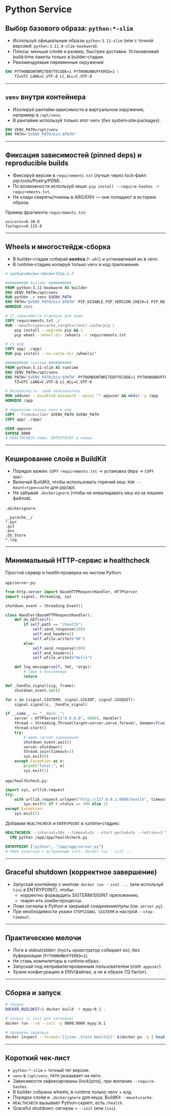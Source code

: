 # Python Service

## Выбор базового образа: `python:*‑slim`

- Используй официальные образы `python:3.11‑slim` (или с точной версией: `python:3.11.9‑slim‑bookworm`).
- Плюсы: меньше слоёв и размер, быстрее доставки. Устанавливай build‑time пакеты только в builder‑стадии.
- Рекомендуемые переменные окружения:

```Dockerfile
ENV PYTHONDONTWRITEBYTECODE=1 PYTHONUNBUFFERED=1 \
    TZ=UTC LANG=C.UTF-8 LC_ALL=C.UTF-8
```

---

## `venv` внутри контейнера

- Изолируй рантайм‑зависимости в виртуальном окружении, например в `/opt/venv`.
- В рантайме используй только этот venv (без system‑site‑packages).

```Dockerfile
ENV VENV_PATH=/opt/venv
ENV PATH="$VENV_PATH/bin:$PATH"
```

---

## Фиксация зависимостей (pinned deps) и reproducible builds

- Фиксируй версии в `requirements.txt` (лучше через lock‑файл: pip‑tools/Poetry/PDM).
- По возможности используй хеши: `pip install --require-hashes -r requirements.txt`.
- Не клади секреты/токены в ARG/ENV — они попадают в историю образа.

Пример фрагмента `requirements.txt`:

```
uvicorn==0.30.0
fastapi==0.115.0
```

---

## Wheels и многостейдж‑сборка

- В builder‑стадии собирай **колёса** (`*.whl`) и устанавливай их в venv.
- В runtime‑стадию копируй только venv и код приложения.

```Dockerfile
# syntax=docker/dockerfile:1.7

########## builder ##########
FROM python:3.11-bookworm AS builder
ENV VENV_PATH=/opt/venv
RUN python -m venv $VENV_PATH
ENV PATH="$VENV_PATH/bin:$PATH" PIP_DISABLE_PIP_VERSION_CHECK=1 PIP_NO_CACHE_DIR=1
WORKDIR /src

# 1) зависимости отдельно для кеша
COPY requirements.txt ./
RUN --mount=type=cache,target=/root/.cache/pip \
    pip install --upgrade pip && \
    pip wheel --wheel-dir /wheels -r requirements.txt

# 2) код
COPY app/ ./app/
RUN pip install --no-cache-dir /wheels/*

########## runtime ##########
FROM python:3.11-slim AS runtime
ENV VENV_PATH=/opt/venv
ENV PATH="$VENV_PATH/bin:$PATH" PYTHONDONTWRITEBYTECODE=1 PYTHONUNBUFFERED=1 \
    TZ=UTC LANG=C.UTF-8 LC_ALL=C.UTF-8

# безопасность: свой пользователь
RUN adduser --disabled-password --gecos "" appuser && mkdir -p /app
WORKDIR /app

# переносим только venv и код
COPY --from=builder $VENV_PATH $VENV_PATH
COPY app/ ./app/

USER appuser
EXPOSE 8000
# HEALTHCHECK ниже; ENTRYPOINT в конце
```

---

## Кеширование слоёв и BuildKit

- Порядок важен: `COPY requirements.txt` → установка deps → `COPY app/`.
- Включай BuildKit, чтобы использовать горячий кеш: `RUN --mount=type=cache` для pip/apt.
- Не забывай `.dockerignore` (чтобы не инвалидавать кеш из‑за лишних файлов).

`.dockerignore`:

```
__pycache__/
*.pyc
.git
.env
.DS_Store
*.log
```

---

## Минимальный HTTP‑сервис и healthcheck

Простой сервер и health‑проверка на чистом Python.

`app/server.py`:

```python
from http.server import BaseHTTPRequestHandler, HTTPServer
import signal, threading, sys

shutdown_event = threading.Event()

class Handler(BaseHTTPRequestHandler):
    def do_GET(self):
        if self.path == "/health":
            self.send_response(200)
            self.end_headers()
            self.wfile.write(b"OK")
        else:
            self.send_response(200)
            self.end_headers()
            self.wfile.write(b"Hello")

    def log_message(self, fmt, *args):
        # тише в контейнере
        return

def _handle_signal(sig, frame):
    shutdown_event.set()

for s in (signal.SIGTERM, signal.SIGINT, signal.SIGQUIT):
    signal.signal(s, _handle_signal)

if __name__ == "__main__":
    server = HTTPServer(("0.0.0.0", 8000), Handler)
    thread = threading.Thread(target=server.serve_forever, daemon=True)
    thread.start()
    try:
        # ждём сигнал завершения
        shutdown_event.wait()
        server.shutdown()
        thread.join(timeout=2)
        sys.exit(0)
    except Exception as e:
        print("fatal:", e)
        sys.exit(1)
```

`app/healthcheck.py`:

```python
import sys, urllib.request
try:
    with urllib.request.urlopen("http://127.0.0.1:8000/health", timeout=1) as r:
        sys.exit(0 if r.status == 200 else 1)
except Exception:
    sys.exit(1)
```

Добавим `HEALTHCHECK` и `ENTRYPOINT` в runtime‑стадию:

```Dockerfile
HEALTHCHECK --interval=10s --timeout=2s --start-period=5s --retries=3 \
  CMD python /app/app/healthcheck.py

ENTRYPOINT ["python", "/app/app/server.py"]
# Либо запускай с встроенным init: docker run --init ...
```

---

## Graceful shutdown (корректное завершение)

- Запускай контейнер с инитом: `docker run --init ...` (или используй `tini` в ENTRYPOINT), чтобы:
  - корректно форвардить SIGTERM/SIGINT приложению,
  - reaper‑ить зомби‑процессы.
- Лови сигналы в Python и закрывай соединения/пулы (см. `server.py`).
- При необходимости укажи `STOPSIGNAL SIGTERM` и настрой `--stop-timeout`.

---

## Практические мелочи

- Логи в stdout/stderr (пусть оркестратор собирает их); без буферизации (`PYTHONUNBUFFERED=1`).
- Не ставь компиляторы в runtime‑образ.
- Запускай под непривилегированным пользователем (`USER appuser`).
- Храни конфигурацию в ENV/файлах, а не в образе (12‑factor).

---

## Сборка и запуск

```bash
# сборка
DOCKER_BUILDKIT=1 docker build -t mypy:0.1 .

# запуск (c init для сигналов)
docker run --rm --init -p 8000:8000 mypy:0.1

# проверка здоровья
docker inspect --format='{{json .State.Health}}' $(docker ps -q | head -n1) | jq
```

---

## Короткий чек‑лист

- `python:*‑slim` + точный тег версии.
- `venv` в `/opt/venv`, `PATH` указывает на него.
- Зависимости зафиксированы (lock/pins), при желании `--require-hashes`.
- В builder собраны wheels; в runtime только venv + код.
- Порядок слоёв и `.dockerignore` для кеша; BuildKit `--mount=cache`.
- `HEALTHCHECK` вызывает Python‑скрипт, есть `/health`.
- Graceful shutdown: сигналы + `--init` (или `tini`).

